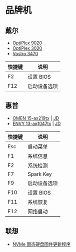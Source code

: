 # 品牌机

## 戴尔

- [OptiPlex 9020](https://www.dell.com/support/home/zh-cn/product-support/product/optiplex-9020-desktop/overview)
- [OptiPlex 3020](https://www.dell.com/support/home/zh-cn/product-support/product/optiplex-3020-desktop/overview)
- [Vostro 3470](https://www.dell.com/support/home/zh-cn/product-support/product/vostro-3470-desktop/overview)

| 快捷键 | 说明         |
| ------ | ------------ |
| F2     | 设置 BIOS    |
| F12    | 启动设备选项 |

## 惠普

- [OMEN 15-ax219tx](https://support.hp.com/cn-zh/product/omen-by-hp-15-ax200-laptop-pc-series/13810162/model/15178106) | [JD](https://item.jd.com/3798585.html)
- [ENVY 13-aq1047tx](https://support.hp.com/cn-zh/product/hp-envy-13-aq1000-laptop-pc-series/29126477/model/32126589) | [JD](https://item.jd.com/100005803687.html)

| 快捷键 | 说明         |
| ------ | ------------ |
| Esc    | 启动菜单     |
| F1     | 系统信息     |
| F2     | 系统检测     |
| F7     | Spark Key    |
| F9     | 启动设备选项 |
| F10    | 设置 BIOS    |
| F11    | 系统恢复     |
| F12    | 网络启动     |

## 联想

- [NVMe 固态硬盘固件更新程序](https://support.lenovo.com/us/en/downloads/ds119265)

